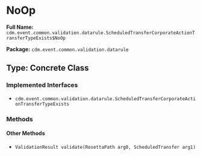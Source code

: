 # NoOp

**Full Name:** `cdm.event.common.validation.datarule.ScheduledTransferCorporateActionTransferTypeExists$NoOp`

**Package:** `cdm.event.common.validation.datarule`

## Type: Concrete Class

### Implemented Interfaces

- `cdm.event.common.validation.datarule.ScheduledTransferCorporateActionTransferTypeExists`

### Methods

#### Other Methods

- `ValidationResult validate(RosettaPath arg0, ScheduledTransfer arg1)`

